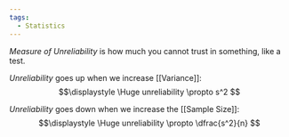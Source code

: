 ```yaml
---
tags:
  - Statistics
---
```

*Measure of Unreliability* is how much you cannot trust in something, like a test. 

*Unreliability* goes up when we increase [[Variance]]:
$$\displaystyle \Huge unreliability \propto s^2 $$

*Unreliability* goes down when we increase the [[Sample Size]]:
$$\displaystyle \Huge unreliability \propto \dfrac{s^2}{n} $$